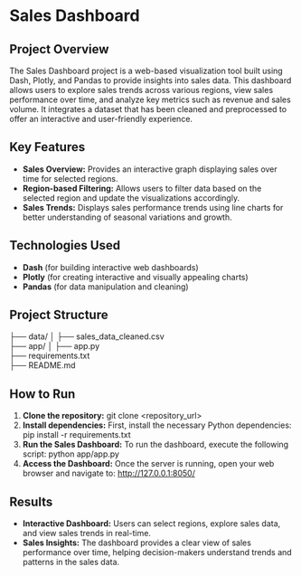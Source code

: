 # Sales Dashboard

## Project Overview
The Sales Dashboard project is a web-based visualization tool built using Dash, Plotly, and Pandas to provide insights into sales data. This dashboard allows users to explore sales trends across various regions, view sales performance over time, and analyze key metrics such as revenue and sales volume. It integrates a dataset that has been cleaned and preprocessed to offer an interactive and user-friendly experience.

## Key Features
+ **Sales Overview:** Provides an interactive graph displaying sales over time for selected regions.
+ **Region-based Filtering:** Allows users to filter data based on the selected region and update the visualizations accordingly.
+ **Sales Trends:** Displays sales performance trends using line charts for better understanding of seasonal variations and growth.

## Technologies Used
+ **Dash** (for building interactive web dashboards)
+ **Plotly** (for creating interactive and visually appealing charts)
+ **Pandas** (for data manipulation and cleaning)

## Project Structure
├── data/
│   ├── sales_data_cleaned.csv         
├── app/
│   ├── app.py                       
├── requirements.txt                  
├── README.md

## How to Run
1. **Clone the repository:** git clone <repository_url>
2. **Install dependencies:** First, install the necessary Python dependencies: pip install -r requirements.txt
3. **Run the Sales Dashboard:** To run the dashboard, execute the following script: python app/app.py
4. **Access the Dashboard:** Once the server is running, open your web browser and navigate to: http://127.0.0.1:8050/

## Results
+ **Interactive Dashboard:** Users can select regions, explore sales data, and view sales trends in real-time.
+ **Sales Insights:** The dashboard provides a clear view of sales performance over time, helping decision-makers understand trends and patterns in the sales data.
